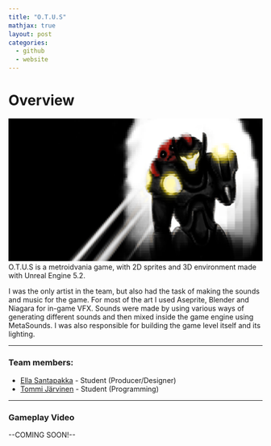 ```yaml
---
title: "O.T.U.S"
mathjax: true
layout: post
categories:
  - github
  - website
---
```


# Overview
![](/assets/OTUS.png)
O.T.U.S is a metroidvania game, with 2D sprites and 3D environment made with Unreal Engine 5.2. 

I was the only artist in the team, but also had the task of making the sounds and music for the game. 
For most of the art I used Aseprite, Blender and Niagara for in-game VFX. 
Sounds were made by using various ways of generating different sounds and then mixed inside the game engine using MetaSounds. 
I was also responsible for building the game level itself and its lighting. 

---

### Team members:
 - [Ella Santapakka](https://ssmiljass.github.io/) - Student (Producer/Designer)
 - [Tommi Järvinen](https://prolence.github.io/) - Student (Programming)

---

### Gameplay Video

--COMING SOON!--
